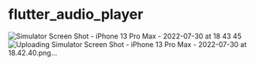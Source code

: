 # flutter_audio_player

![Simulator Screen Shot - iPhone 13 Pro Max - 2022-07-30 at 18 43 45](https://user-images.githubusercontent.com/78425511/181933607-67a61040-3e86-4be2-9a4f-1bdebb8c47e9.png)
![Uploading Simulator Screen Shot - iPhone 13 Pro Max - 2022-07-30 at 18.42.40.png…]()
